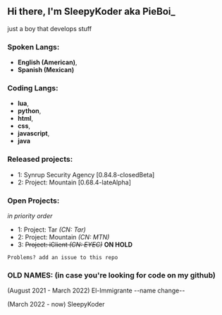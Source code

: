 Hi there, I'm SleepyKoder aka PieBoi_
-----------------------------------------
just a boy that develops stuff

### Spoken Langs: 
- **English (American)**,
- **Spanish (Mexican)**

### Coding Langs:
- **lua**,
- **python**,
- **html**,
- **css**,
- **javascript**,
- **java**

### Released projects:
- 1: Synrup Security Agency [0.84.8-closedBeta]
- 2: Project: Mountain [0.68.4-lateAlpha]
### Open Projects:
*in priority order*
- 1: Project: Tar *(CN: Tar)*
- 2: Project: Mountain *(CN: MTN)*
- 3: ~~Project: iClient *(CN: EYEC)*~~ **ON HOLD**

`Problems? add an issue to this repo`

### OLD NAMES: (in case you're looking for code on my github)

(August 2021 - March 2022) El-Immigrante
--name change--

(March 2022 - now) SleepyKoder
